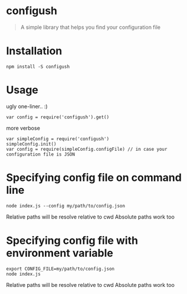 # configush

> A simple library that helps you find your configuration file

# Installation


```
npm install -S configush
```


# Usage

ugly one-liner.. :)

```
var config = require('configush').get()
```

more verbose

```
var simpleConfig = require('configush')
simpleConfig.init()
var config = require(simpleConfig.configFile) // in case your configuration file is JSON
```

# Specifying config file on command line

```
node index.js --config my/path/to/config.json
```

Relative paths will be resolve relative to cwd
Absolute paths work too

# Specifying config file with environment variable

```
export CONFIG_FILE=my/path/to/config.json
node index.js
```

Relative paths will be resolve relative to cwd
Absolute paths work too




